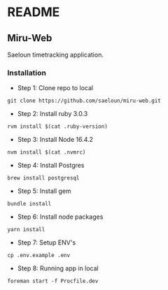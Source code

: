 # README

## Miru-Web

Saeloun timetracking application.

### Installation

* Step 1: Clone repo to local
```
git clone https://github.com/saeloun/miru-web.git
```
* Step 2: Install ruby 3.0.3
```
rvm install $(cat .ruby-version)
```
* Step 3: Install Node 16.4.2
```
nvm install $(cat .nvmrc)
```
* Step 4: Install Postgres
```
brew install postgresql
```
* Step 5: Install gem 
```
bundle install
```
* Step 6: Install node packages
```
yarn install
```
* Step 7: Setup ENV's
```
cp .env.example .env
```
* Step 8: Running app in local
```
foreman start -f Procfile.dev
```

